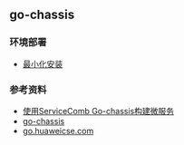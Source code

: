 ## go-chassis

### 环境部署

+ [最小化安装](https://go.huaweicse.com/gai-shu/an-zhuang-ben-di-kai-fa-huan-jing/install.html)



### 参考资料

+ [使用ServiceComb Go-chassis构建微服务](http://www.infoq.com/cn/articles/ServiceComb-Go-chassis-micro-service)
+ [go-chassis](https://github.com/ServiceComb/go-chassis)
+ [go.huaweicse.com](https://go.huaweicse.com/)


